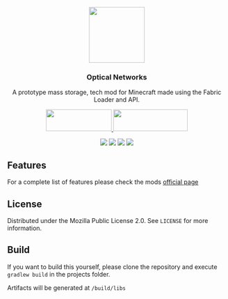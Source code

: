 <p align="center"><img src="https://i.imgur.com/ETrHUBi.png" width="128" height="128"></p>
<h3 align="center">Optical Networks</h3>
<p align="center">A prototype mass storage, tech mod for Minecraft made using the Fabric Loader and API.</p>
<p align="center">
  <a title="Fabric API" href="https://github.com/FabricMC/fabric">
    <img src="https://i.imgur.com/Ol1Tcf8.png" width="151" height="50" />
  </a>
  <a title="Fabric Language Kotlin" href="https://github.com/FabricMC/fabric-language-kotlin" target="_blank" rel="noopener noreferrer">
    <img src="https://i.imgur.com/c1DH9VL.png" width="171" height="50" />
  </a>
</p>
<p align="center">
  <a href="https://github.com/lucaargolo/optical-networks/actions"><img src="https://github.com/lucaargolo/optical-networks/workflows/Build/badge.svg"/></a>
  <a href="https://opensource.org/licenses/MPL-2.0"><img src="https://img.shields.io/badge/License-MPL%202.0-brightgreen.svg"></a>
    <a href="https://www.curseforge.com/minecraft/mc-mods/optical-networks"><img src="http://cf.way2muchnoise.eu/versions/optical-networks_latest.svg"></a>
  <a href="https://www.curseforge.com/minecraft/mc-mods/optical-networks"><img src="http://cf.way2muchnoise.eu/optical-networks.svg"></a>
</p>

## Features
For a complete list of features please check the mods [official page](https://www.curseforge.com/minecraft/mc-mods/optical-networks)

## License
Distributed under the Mozilla Public License 2.0. See `LICENSE` for more information.

## Build
If you want to build this yourself, please clone the repository and execute `gradlew build` in the projects folder. 

Artifacts will be generated at `/build/libs`
